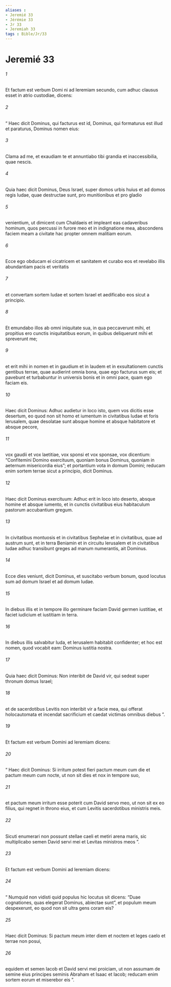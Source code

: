 ```yaml
---
aliases : 
- Jeremié 33
- Jérémie 33
- Jr 33
- Jeremiah 33
tags : Bible/Jr/33
---
```


# Jeremié 33

###### 1
Et factum est verbum Domi ni ad Ieremiam secundo, cum adhuc clausus esset in atrio custodiae, dicens: 
###### 2
“ Haec dicit Dominus, qui facturus est id, Dominus, qui formaturus est illud et paraturus, Dominus nomen eius: 
###### 3
Clama ad me, et exaudiam te et annuntiabo tibi grandia et inaccessibilia, quae nescis. 
###### 4
Quia haec dicit Dominus, Deus Israel, super domos urbis huius et ad domos regis Iudae, quae destructae sunt, pro munitionibus et pro gladio 
###### 5
venientium, ut dimicent cum Chaldaeis et impleant eas cadaveribus hominum, quos percussi in furore meo et in indignatione mea, abscondens faciem meam a civitate hac propter omnem malitiam eorum. 
###### 6
Ecce ego obducam ei cicatricem et sanitatem et curabo eos et revelabo illis abundantiam pacis et veritatis 
###### 7
et convertam sortem Iudae et sortem Israel et aedificabo eos sicut a principio. 
###### 8
Et emundabo illos ab omni iniquitate sua, in qua peccaverunt mihi, et propitius ero cunctis iniquitatibus eorum, in quibus deliquerunt mihi et spreverunt me; 
###### 9
et erit mihi in nomen et in gaudium et in laudem et in exsultationem cunctis gentibus terrae, quae audierint omnia bona, quae ego facturus sum eis; et pavebunt et turbabuntur in universis bonis et in omni pace, quam ego faciam eis.
###### 10
Haec dicit Dominus: Adhuc audietur in loco isto, quem vos dicitis esse desertum, eo quod non sit homo et iumentum in civitatibus Iudae et foris Ierusalem, quae desolatae sunt absque homine et absque habitatore et absque pecore, 
###### 11
vox gaudii et vox laetitiae, vox sponsi et vox sponsae, vox dicentium: “Confitemini Domino exercituum, quoniam bonus Dominus, quoniam in aeternum misericordia eius”; et portantium vota in domum Domini; reducam enim sortem terrae sicut a principio, dicit Dominus.
###### 12
Haec dicit Dominus exercituum: Adhuc erit in loco isto deserto, absque homine et absque iumento, et in cunctis civitatibus eius habitaculum pastorum accubantium gregum. 
###### 13
In civitatibus montuosis et in civitatibus Sephelae et in civitatibus, quae ad austrum sunt, et in terra Beniamin et in circuitu Ierusalem et in civitatibus Iudae adhuc transibunt greges ad manum numerantis, ait Dominus.
###### 14
Ecce dies veniunt, dicit Dominus, et suscitabo verbum bonum, quod locutus sum ad domum Israel et ad domum Iudae. 
###### 15
In diebus illis et in tempore illo germinare faciam David germen iustitiae, et faciet iudicium et iustitiam in terra. 
###### 16
In diebus illis salvabitur Iuda, et Ierusalem habitabit confidenter; et hoc est nomen, quod vocabit eam: Dominus iustitia nostra. 
###### 17
Quia haec dicit Dominus: Non interibit de David vir, qui sedeat super thronum domus Israel; 
###### 18
et de sacerdotibus Levitis non interibit vir a facie mea, qui offerat holocautomata et incendat sacrificium et caedat victimas omnibus diebus ”.
###### 19
Et factum est verbum Domini ad Ieremiam dicens: 
###### 20
“ Haec dicit Dominus: Si irritum potest fieri pactum meum cum die et pactum meum cum nocte, ut non sit dies et nox in tempore suo, 
###### 21
et pactum meum irritum esse poterit cum David servo meo, ut non sit ex eo filius, qui regnet in throno eius, et cum Levitis sacerdotibus ministris meis. 
###### 22
Sicuti enumerari non possunt stellae caeli et metiri arena maris, sic multiplicabo semen David servi mei et Levitas ministros meos ”.
###### 23
Et factum est verbum Domini ad Ieremiam dicens: 
###### 24
“ Numquid non vidisti quid populus hic locutus sit dicens: “Duae cognationes, quas elegerat Dominus, abiectae sunt”, et populum meum despexerunt, eo quod non sit ultra gens coram eis? 
###### 25
Haec dicit Dominus: Si pactum meum inter diem et noctem et leges caelo et terrae non posui, 
###### 26
equidem et semen Iacob et David servi mei proiciam, ut non assumam de semine eius principes seminis Abraham et Isaac et Iacob; reducam enim sortem eorum et miserebor eis ”.
